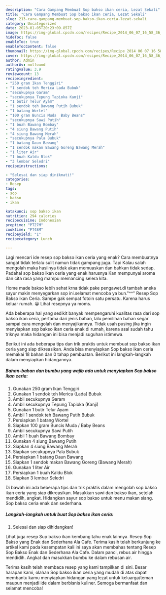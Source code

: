 ```yaml
---
description: "Cara Gampang Membuat Sop bakso ikan ceria, Lezat Sekali"
title: "Cara Gampang Membuat Sop bakso ikan ceria, Lezat Sekali"
slug: 213-cara-gampang-membuat-sop-bakso-ikan-ceria-lezat-sekali
category: Uncategorized
date: 2023-01-05T20:23:09.857Z
image: https://img-global.cpcdn.com/recipes/Recipe_2014_06_07_16_58_36_141_becaa4_original_20140509_030136/680x482cq70/sop-bakso-ikan-ceria-foto-resep-utama.jpg
hideToc: false
enableToc: true
enableTocContent: false
thumbnail: https://img-global.cpcdn.com/recipes/Recipe_2014_06_07_16_58_36_141_becaa4_original_20140509_030136/680x482cq70/sop-bakso-ikan-ceria-foto-resep-utama.jpg
cover: https://img-global.cpcdn.com/recipes/Recipe_2014_06_07_16_58_36_141_becaa4_original_20140509_030136/680x482cq70/sop-bakso-ikan-ceria-foto-resep-utama.jpg
author: Admin
authorAv: notfound
ratingvalue: 3.9
reviewcount: 13
recipeingredient:
- "250 gram Ikan Tenggiri"
- "1 sendok teh Merica Lada Bubuk"
- "secukupnya Garam"
- "secukupnya Tepung Tapioka Kanji"
- "1 butir Telur Ayam"
- "1 sendok teh Bawang Putih Bubuk"
- "1 batang Wortel"
- "100 gram Buncis Muda  Baby Beans"
- "secukupnya Sawi Putih"
- "1 buah Bawang Bombay"
- "4 siung Bawang Putih"
- "4 siung Bawang Merah"
- "secukupnya Pala Bubuk"
- "1 batang Daun Bawang"
- "1 sendok makan Bawang Goreng Bawang Merah"
- "1 liter Air"
- "1 buah Kaldu Blok"
- "3 lembar Seledri"
recipeinstructions:

- "Selesai dan siap dinikmati!"
categories:
- Resep
tags:
- sop
- bakso
- ikan

katakunci: sop bakso ikan 
nutrition: 294 calories
recipecuisine: Indonesian
preptime: "PT27M"
cooktime: "PT48M"
recipeyield: "1"
recipecategory: Lunch

---
```



Lagi mencari ide resep sop bakso ikan ceria yang enak? Cara membuatnya sangat tidak terlalu sulit namun tidak gampang juga. Tapi Kalau salah mengolah maka hasilnya tidak akan memuaskan dan bahkan tidak sedap. Padahal sop bakso ikan ceria yang enak harusnya Kan mempunyai aroma dan cita rasa yang mampu memancing selera kita.


Home made bakso lebih sehat krna tidak pake pengawet.di tambah aneka sayur makin menyegarkan sop ini.selamat mencoba ya bun.&#34;^^&#34; Resep Sop Bakso ikan Ceria. Sampe gak sempat fotoin satu persatu. Karena harus keluar rumah. 😀 Lihat resepnya ya moms.

Ada beberapa hal yang sedikit banyak mempengaruhi kualitas rasa dari sop bakso ikan ceria, pertama dari jenis bahan, lalu pemilihan bahan segar sampai cara mengolah dan menyajikannya. Tidak usah pusing jika ingin menyiapkan sop bakso ikan ceria enak di rumah, karena asal sudah tahu triknya maka hidangan ini bisa menjadi suguhan istimewa.


Berikut ini ada beberapa tips dan trik praktis untuk membuat sop bakso ikan ceria yang siap dikreasikan. Anda bisa menyiapkan Sop bakso ikan ceria memakai 18 bahan dan 0 tahap pembuatan. Berikut ini langkah-langkah dalam menyiapkan hidangannya.

<!--inarticleads1-->

##### Bahan-bahan dan bumbu yang wajib ada untuk menyiapkan Sop bakso ikan ceria:

1. Gunakan 250 gram Ikan Tenggiri
1. Gunakan 1 sendok teh Merica (Lada) Bubuk
1. Ambil secukupnya Garam
1. Ambil secukupnya Tepung Tapioka (Kanji)
1. Gunakan 1 butir Telur Ayam
1. Ambil 1 sendok teh Bawang Putih Bubuk
1. Persiapkan 1 batang Wortel
1. Siapkan 100 gram Buncis Muda / Baby Beans
1. Ambil secukupnya Sawi Putih
1. Ambil 1 buah Bawang Bombay
1. Gunakan 4 siung Bawang Putih
1. Siapkan 4 siung Bawang Merah
1. Siapkan secukupnya Pala Bubuk
1. Persiapkan 1 batang Daun Bawang
1. Siapkan 1 sendok makan Bawang Goreng (Bawang Merah)
1. Gunakan 1 liter Air
1. Persiapkan 1 buah Kaldu Blok
1. Siapkan 3 lembar Seledri


Di bawah ini ada beberapa tips dan trik praktis dalam mengolah sop bakso ikan ceria yang siap dikreasikan. Masukkan sawi dan bakso ikan, setelah mendidih, angkat. Hidangkan sayur sop bakso untuk menu makan siang. Sop bakso ceria enak dan sederhana. 

<!--inarticleads2-->

##### Langkah-langkah untuk buat Sop bakso ikan ceria:


1. Selesai dan siap dihidangkan!

Lihat juga resep Sup bakso ikan kembang tahu enak lainnya. Resep Sop Bakso yang Enak dan Sederhana Ala Cafe. Terima kasih telah berkunjung ke artikel kami pada kesempatan kali ini saya akan membahas tentang Resep Sop Bakso Enak dan Sederhana Ala Cafe. Dalam panci, rebus air hingga mendidih. Angkat dan masukkan bumbu ke dalam rebusan air. 

Terima kasih telah membaca resep yang kami tampilkan di sini. Besar harapan kami, olahan Sop bakso ikan ceria yang mudah di atas dapat membantu kamu menyiapkan hidangan yang lezat untuk keluarga/teman maupun menjadi ide dalam berbisnis kuliner. Semoga bermanfaat dan selamat mencoba!
